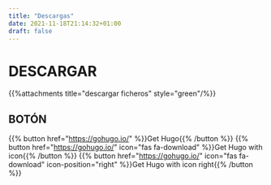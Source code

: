 ```yaml
---
title: "Descargas"
date: 2021-11-18T21:14:32+01:00
draft: false
---
```

# DESCARGAR 

{{%attachments title="descargar ficheros" style="green"/%}}


## BOTÓN
{{% button href="https://gohugo.io/" %}}Get Hugo{{% /button %}}
{{% button href="https://gohugo.io/" icon="fas fa-download" %}}Get Hugo with icon{{% /button %}}
{{% button href="https://gohugo.io/" icon="fas fa-download" icon-position="right" %}}Get Hugo with icon right{{% /button %}}
